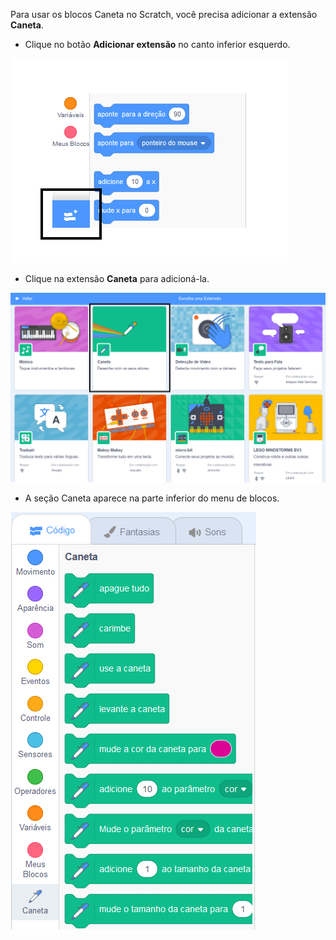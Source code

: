 Para usar os blocos Caneta no Scratch, você precisa adicionar a extensão **Caneta**.

+ Clique no botão **Adicionar extensão** no canto inferior esquerdo.

![adicionar botão de extensão destacado](images/add-extension-annotated.png)

+ Clique na extensão **Caneta** para adicioná-la.

![extensão de caneta destacada](images/click-pen-annotated.png)

+ A seção Caneta aparece na parte inferior do menu de blocos.

![blocos de extensão de caneta](images/pen-extension-blocks.png)